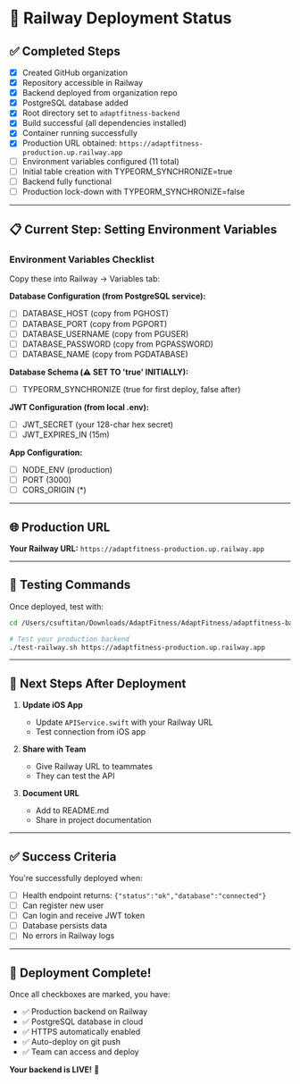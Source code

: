 # 🚀 Railway Deployment Status

## ✅ Completed Steps

- [x] Created GitHub organization
- [x] Repository accessible in Railway
- [x] Backend deployed from organization repo
- [x] PostgreSQL database added
- [x] Root directory set to `adaptfitness-backend`
- [x] Build successful (all dependencies installed)
- [x] Container running successfully
- [x] Production URL obtained: `https://adaptfitness-production.up.railway.app`
- [ ] Environment variables configured (11 total)
- [ ] Initial table creation with TYPEORM_SYNCHRONIZE=true
- [ ] Backend fully functional
- [ ] Production lock-down with TYPEORM_SYNCHRONIZE=false

---

## 📋 Current Step: Setting Environment Variables

### Environment Variables Checklist

Copy these into Railway → Variables tab:

**Database Configuration (from PostgreSQL service):**
- [ ] DATABASE_HOST (copy from PGHOST)
- [ ] DATABASE_PORT (copy from PGPORT)
- [ ] DATABASE_USERNAME (copy from PGUSER)
- [ ] DATABASE_PASSWORD (copy from PGPASSWORD)
- [ ] DATABASE_NAME (copy from PGDATABASE)

**Database Schema (⚠️ SET TO 'true' INITIALLY):**
- [ ] TYPEORM_SYNCHRONIZE (true for first deploy, false after)

**JWT Configuration (from local .env):**
- [ ] JWT_SECRET (your 128-char hex secret)
- [ ] JWT_EXPIRES_IN (15m)

**App Configuration:**
- [ ] NODE_ENV (production)
- [ ] PORT (3000)
- [ ] CORS_ORIGIN (*)

---

## 🌐 Production URL

**Your Railway URL:** `https://adaptfitness-production.up.railway.app`

---

## 🧪 Testing Commands

Once deployed, test with:

```bash
cd /Users/csuftitan/Downloads/AdaptFitness/AdaptFitness/adaptfitness-backend

# Test your production backend
./test-railway.sh https://adaptfitness-production.up.railway.app
```

---

## 📱 Next Steps After Deployment

1. **Update iOS App**
   - Update `APIService.swift` with your Railway URL
   - Test connection from iOS app

2. **Share with Team**
   - Give Railway URL to teammates
   - They can test the API

3. **Document URL**
   - Add to README.md
   - Share in project documentation

---

## ✅ Success Criteria

You're successfully deployed when:
- [ ] Health endpoint returns: `{"status":"ok","database":"connected"}`
- [ ] Can register new user
- [ ] Can login and receive JWT token
- [ ] Database persists data
- [ ] No errors in Railway logs

---

## 🎉 Deployment Complete!

Once all checkboxes are marked, you have:
- ✅ Production backend on Railway
- ✅ PostgreSQL database in cloud
- ✅ HTTPS automatically enabled
- ✅ Auto-deploy on git push
- ✅ Team can access and deploy

**Your backend is LIVE!** 🚀


